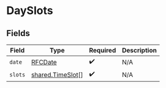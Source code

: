 # DaySlots


## Fields

| Field                                                       | Type                                                        | Required                                                    | Description                                                 |
| ----------------------------------------------------------- | ----------------------------------------------------------- | ----------------------------------------------------------- | ----------------------------------------------------------- |
| `date`                                                      | [RFCDate](../../types/rfcdate.md)                           | :heavy_check_mark:                                          | N/A                                                         |
| `slots`                                                     | [shared.TimeSlot](../../../sdk/models/shared/timeslot.md)[] | :heavy_check_mark:                                          | N/A                                                         |